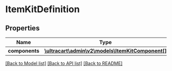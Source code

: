 # ItemKitDefinition

## Properties
Name | Type | Description | Notes
------------ | ------------- | ------------- | -------------
**components** | [**\ultracart\admin\v2\models\ItemKitComponent[]**](ItemKitComponent.md) | Components | [optional] 

[[Back to Model list]](../README.md#documentation-for-models) [[Back to API list]](../README.md#documentation-for-api-endpoints) [[Back to README]](../README.md)


